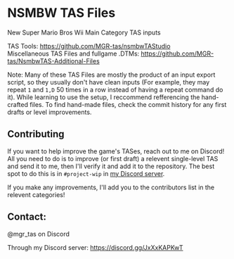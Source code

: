 # NSMBW TAS Files
New Super Mario Bros Wii Main Category TAS inputs

TAS Tools: https://github.com/MGR-tas/nsmbwTAStudio \
Miscellaneous TAS Files and fullgame .DTMs: https://github.com/MGR-tas/NsmbwTAS-Additional-Files

Note: Many of these TAS Files are mostly the product of an input export script, so they usually don't have clean inputs (For example, they may repeat `1` and `1,D` 50 times in a row instead of having a repeat command do it). While learning to use the setup, I reccommend refferencing the hand-crafted files. To find hand-made files, check the commit history for any first drafts or level improvements.

## Contributing
If you want to help improve the game's TASes, reach out to me on Discord! All you need to do is to improve (or first draft) a relevent single-level TAS and send it to me, then I'll verify it and add it to the repository. The best spot to do this is in `#project-wip` in [my Discord server](https://discord.gg/JxXxKAPKwT).

If you make any improvements, I'll add you to the contributors list in the relevent categories!

## Contact: 
@mgr_tas on Discord

Through my Discord server: https://discord.gg/JxXxKAPKwT
